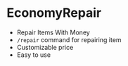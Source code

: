 # EconomyRepair
* Repair Items With Money
* `/repair` command for repairing item
* Customizable price
* Easy to use

